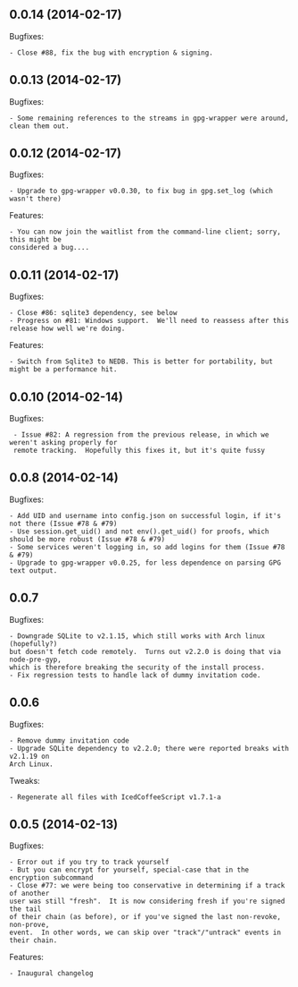 ## 0.0.14 (2014-02-17)

Bugfixes:

	- Close #88, fix the bug with encryption & signing.

## 0.0.13 (2014-02-17)

Bugfixes:

	- Some remaining references to the streams in gpg-wrapper were around, clean them out.

## 0.0.12 (2014-02-17)

Bugfixes:

	- Upgrade to gpg-wrapper v0.0.30, to fix bug in gpg.set_log (which wasn't there)

Features:
	
	- You can now join the waitlist from the command-line client; sorry, this might be 
	considered a bug....

## 0.0.11 (2014-02-17)

Bugfixes:
	
	- Close #86: sqlite3 dependency, see below
	- Progress on #81: Windows support.  We'll need to reassess after this release how well we're doing.

Features:

	- Switch from Sqlite3 to NEDB. This is better for portability, but might be a performance hit.

## 0.0.10 (2014-02-14)

Bugfixes:

	 - Issue #82: A regression from the previous release, in which we weren't asking properly for 
	 remote tracking.  Hopefully this fixes it, but it's quite fussy

## 0.0.8 (2014-02-14)

Bugfixes:
	
	- Add UID and username into config.json on successful login, if it's not there (Issue #78 & #79)
	- Use session.get_uid() and not env().get_uid() for proofs, which should be more robust (Issue #78 & #79)
	- Some services weren't logging in, so add logins for them (Issue #78 & #79)
	- Upgrade to gpg-wrapper v0.0.25, for less dependence on parsing GPG text output.

## 0.0.7

Bugfixes:
	
	- Downgrade SQLite to v2.1.15, which still works with Arch linux (hopefully?)
	but doesn't fetch code remotely.  Turns out v2.2.0 is doing that via node-pre-gyp,
	which is therefore breaking the security of the install process.
	- Fix regression tests to handle lack of dummy invitation code.

## 0.0.6

Bugfixes:

	- Remove dummy invitation code
	- Upgrade SQLite dependency to v2.2.0; there were reported breaks with v2.1.19 on
	Arch Linux.

Tweaks:

	- Regenerate all files with IcedCoffeeScript v1.7.1-a

## 0.0.5 (2014-02-13)

Bugfixes:

	- Error out if you try to track yourself
	- But you can encrypt for yourself, special-case that in the encryption subcommand
	- Close #77: we were being too conservative in determining if a track of another 
	user was still "fresh".  It is now considering fresh if you're signed the tail
	of their chain (as before), or if you've signed the last non-revoke, non-prove,
	event.  In other words, we can skip over "track"/"untrack" events in their chain.

Features:
	
	- Inaugural changelog

